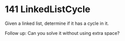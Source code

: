 # 141 LinkedListCycle

Given a linked list, determine if it has a cycle in it.

Follow up:
Can you solve it without using extra space?

